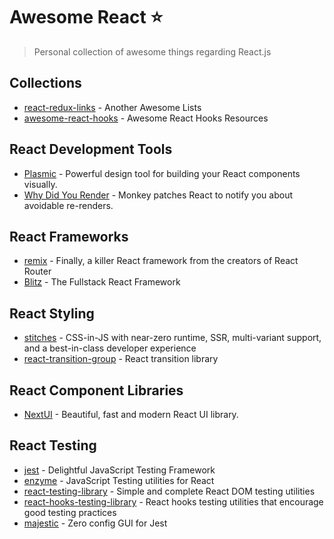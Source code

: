 # Awesome React ⭐
> Personal collection of awesome things regarding React.js 

## Collections
- [react-redux-links](https://github.com/markerikson/react-redux-links) - Another Awesome Lists
- [awesome-react-hooks](https://github.com/rehooks/awesome-react-hooks) - Awesome React Hooks Resources

## React Development Tools
 - [Plasmic](https://www.plasmic.app/) - Powerful design tool for building your React components visually.
 - [Why Did You Render](https://github.com/welldone-software/why-did-you-render) - Monkey patches React to notify you about avoidable re-renders.

## React Frameworks
 - [remix](https://remix.run/) - Finally, a killer React framework from the creators of React Router
 - [Blitz](https://blitzjs.com/) - The Fullstack React Framework

## React Styling
 - [stitches](https://github.com/modulz/stitches) - CSS-in-JS with near-zero runtime, SSR, multi-variant support, and a best-in-class developer experience
 - [react-transition-group](https://github.com/reactjs/react-transition-group/tree/v1-stable) - React transition library

## React Component Libraries
 - [NextUI](https://nextui.org/) - Beautiful, fast and modern React UI library.

## React Testing
- [jest](https://github.com/facebook/jest) - Delightful JavaScript Testing Framework
- [enzyme](https://github.com/airbnb/enzyme) - JavaScript Testing utilities for React
- [react-testing-library](https://github.com/testing-library/react-testing-library) - Simple and complete React DOM testing utilities
- [react-hooks-testing-library](https://github.com/mpeyper/react-hooks-testing-library) - React hooks testing utilities that encourage good testing practices
- [majestic](https://github.com/Raathigesh/majestic) - Zero config GUI for Jest

